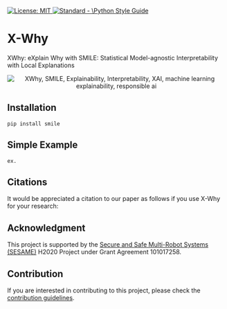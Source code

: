<p align="left"> </p>

 <a href="https://opensource.org/licenses/MIT"><img src="https://img.shields.io/badge/License-MIT-yellow.svg" alt="License: MIT">
 <a href="https://standardjs.com"><img src="https://img.shields.io/badge/code_style-standard-brightgreen.svg" alt="Standard - \Python Style Guide"></a> 
 
# X-Why
XWhy: eXplain Why with SMILE: Statistical Model-agnostic Interpretability with Local Explanations
 
<p align="center">
 <img src="https://github.com/koo-ec/xwhy/blob/main/docs/graphics/XWhy_Logo_v1.png" alt="XWhy, SMILE, Explainability, Interpretability, XAI, machine learning explainability, responsible ai"> </p>



## Installation
```
pip install smile
```

## Simple Example
```
ex.
```
 
## Citations
It would be appreciated a citation to our paper as follows if you use X-Why for your research:

 
## Acknowledgment
This project is supported by the [Secure and Safe Multi-Robot Systems (SESAME)](https://www.sesame-project.org) H2020 Project under Grant Agreement 101017258.

## Contribution 
If you are interested in contributing to this project, please check the [contribution guidelines](https://github.com/koo-ec/xwhy/blob/main/docs/contribute/contributing.md).
